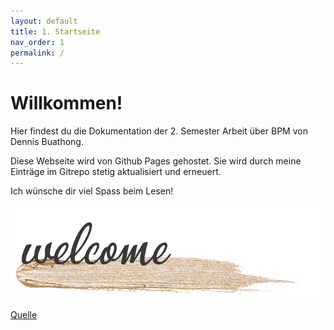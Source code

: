 ```yaml
---
layout: default
title: 1. Startseite
nav_order: 1
permalink: /
---
```


# Willkommen!

Hier findest du die Dokumentation der 2. Semester Arbeit über BPM von Dennis Buathong.

Diese Webseite wird von Github Pages gehostet.
Sie wird durch meine Einträge im Gitrepo stetig aktualisiert und erneuert.

Ich wünsche dir viel Spass beim Lesen!

![Welcome](../ressources/bilder/welcome.png)

[Quelle](./Quellenverzeichnis/index.md#startseite)